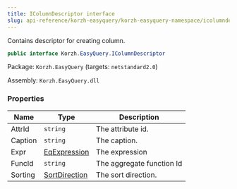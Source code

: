 ```yaml
---
title: IColumnDescriptor interface
slug: api-reference/korzh-easyquery/korzh-easyquery-namespace/icolumndescriptor-interface
---
```

Contains descriptor for creating column.
```csharp
public interface Korzh.EasyQuery.IColumnDescriptor

```
Package: `Korzh.EasyQuery` (targets: `netstandard2.0`)

Assembly: `Korzh.EasyQuery.dll`

### Properties

| Name | Type | Description | 
| --- | --- | --- | 
| AttrId | `string` | The attribute id. | 
| Caption | `string` | The caption. | 
| Expr | [EqExpression](/api-reference/korzh-easyquery/korzh-easyquery-namespace/eqexpression-class) | The expression | 
| FuncId | `string` | The aggregate function Id | 
| Sorting | [SortDirection](/api-reference/korzh-easyquery/korzh-easyquery-namespace/sortdirection-enum) | The sort direction. |
